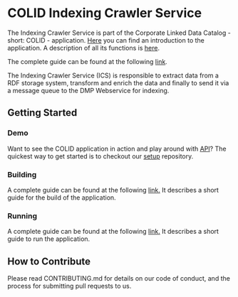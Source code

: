 # COLID Indexing Crawler Service

The Indexing Crawler Service is part of the Corporate Linked Data Catalog - short: COLID - application.
[Here](https://bayer-group.github.io/COLID-Documentation/#/?id=introduction) you can find an introduction to the application.
A description of all its functions is [here](https://bayer-group.github.io/COLID-Documentation/#/functional-specification).

The complete guide can be found at the following [link](https://bayer-group.github.io/COLID-Documentation/#/).

The Indexing Crawler Service (ICS) is responsible to extract data from a RDF storage system, transform and enrich the data and finally to send it via a message queue to the DMP Webservice for indexing.

## Getting Started

### Demo

Want to see the COLID application in action and play around with [API](https://bayer-group.github.io/COLID-Documentation/#/)? The quickest way to get started is to checkout our [setup](https://github.com/Bayer-Group/COLID-Setup) repository. 

### Building

A complete guide can be found at the following [link.](https://bayer-group.github.io/COLID-Documentation/#/) It describes a short guide for the build of the application.

### Running

A complete guide can be found at the following [link.](https://bayer-group.github.io/COLID-Documentation/#/) It describes a short guide to run the application.

## How to Contribute

Please read CONTRIBUTING.md for details on our code of conduct, and the process for submitting pull requests to us.
